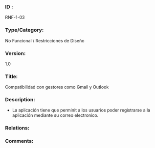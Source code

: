 ### ID : 
RNF-1-03

### Type/Category:
No Funcional / Restricciones de Diseño

### Version:
1.0

### Title:
Compatibilidad con gestores como Gmail y Outlook

### Description:
- La aplicación tiene que perminit a los usuarios poder registrarse a la aplicación mediante su correo electronico.

### Relations:


### Comments:
